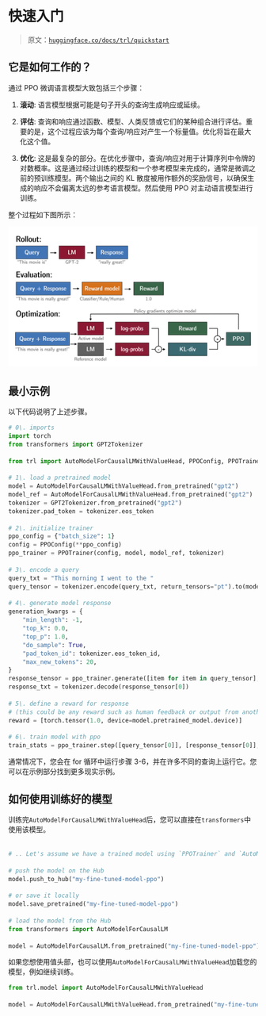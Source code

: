 # 快速入门

> 原文：[`huggingface.co/docs/trl/quickstart`](https://huggingface.co/docs/trl/quickstart)

## 它是如何工作的？

通过 PPO 微调语言模型大致包括三个步骤：

1.  **滚动**: 语言模型根据可能是句子开头的查询生成响应或延续。

1.  **评估**: 查询和响应通过函数、模型、人类反馈或它们的某种组合进行评估。重要的是，这个过程应该为每个查询/响应对产生一个标量值。优化将旨在最大化这个值。

1.  **优化**: 这是最复杂的部分。在优化步骤中，查询/响应对用于计算序列中令牌的对数概率。这是通过经过训练的模型和一个参考模型来完成的，通常是微调之前的预训练模型。两个输出之间的 KL 散度被用作额外的奖励信号，以确保生成的响应不会偏离太远的参考语言模型。然后使用 PPO 对主动语言模型进行训练。

整个过程如下图所示：

![](img/00db2b272395f1f726efb5b3cd2a73ca.png)

## 最小示例

以下代码说明了上述步骤。

```py
# 0\. imports
import torch
from transformers import GPT2Tokenizer

from trl import AutoModelForCausalLMWithValueHead, PPOConfig, PPOTrainer

# 1\. load a pretrained model
model = AutoModelForCausalLMWithValueHead.from_pretrained("gpt2")
model_ref = AutoModelForCausalLMWithValueHead.from_pretrained("gpt2")
tokenizer = GPT2Tokenizer.from_pretrained("gpt2")
tokenizer.pad_token = tokenizer.eos_token

# 2\. initialize trainer
ppo_config = {"batch_size": 1}
config = PPOConfig(**ppo_config)
ppo_trainer = PPOTrainer(config, model, model_ref, tokenizer)

# 3\. encode a query
query_txt = "This morning I went to the "
query_tensor = tokenizer.encode(query_txt, return_tensors="pt").to(model.pretrained_model.device)

# 4\. generate model response
generation_kwargs = {
    "min_length": -1,
    "top_k": 0.0,
    "top_p": 1.0,
    "do_sample": True,
    "pad_token_id": tokenizer.eos_token_id,
    "max_new_tokens": 20,
}
response_tensor = ppo_trainer.generate([item for item in query_tensor], return_prompt=False, **generation_kwargs)
response_txt = tokenizer.decode(response_tensor[0])

# 5\. define a reward for response
# (this could be any reward such as human feedback or output from another model)
reward = [torch.tensor(1.0, device=model.pretrained_model.device)]

# 6\. train model with ppo
train_stats = ppo_trainer.step([query_tensor[0]], [response_tensor[0]], reward)
```

通常情况下，您会在 for 循环中运行步骤 3-6，并在许多不同的查询上运行它。您可以在示例部分找到更多现实示例。

## 如何使用训练好的模型

训练完`AutoModelForCausalLMWithValueHead`后，您可以直接在`transformers`中使用该模型。

```py

# .. Let's assume we have a trained model using `PPOTrainer` and `AutoModelForCausalLMWithValueHead`

# push the model on the Hub
model.push_to_hub("my-fine-tuned-model-ppo")

# or save it locally
model.save_pretrained("my-fine-tuned-model-ppo")

# load the model from the Hub
from transformers import AutoModelForCausalLM

model = AutoModelForCausalLM.from_pretrained("my-fine-tuned-model-ppo")
```

如果您想使用值头部，也可以使用`AutoModelForCausalLMWithValueHead`加载您的模型，例如继续训练。

```py
from trl.model import AutoModelForCausalLMWithValueHead

model = AutoModelForCausalLMWithValueHead.from_pretrained("my-fine-tuned-model-ppo")
```
